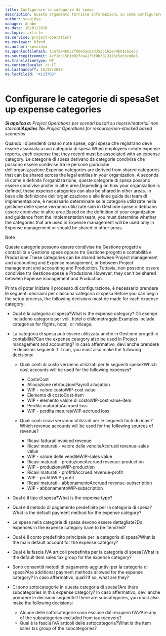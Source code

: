 ```yaml
---
title: Configurare le categorie di spesa
description: Questo argomento fornisce informazioni su come configurare le categorie di spesa e le categorie condivise per le note spese.
author: suvaidya
manager: Annbe
ms.date: 10/01/2020
ms.topic: article
ms.service: project-operations
ms.reviewer: kfend
ms.author: suvaidya
ms.openlocfilehash: 13e72e4b852fd0edac5ad35d5162e74b016bce33
ms.sourcegitcommit: 4cf1dc1561b92fca4175f0b3813133c5e63ce8e6
ms.translationtype: HT
ms.contentlocale: it-IT
ms.lasthandoff: 10/28/2020
ms.locfileid: "4123788"
---
```

# <a name="set-up-expense-categories"></a><span data-ttu-id="532ce-103">Configurare le categorie di spesa</span><span class="sxs-lookup"><span data-stu-id="532ce-103">Set up expense categories</span></span>

<span data-ttu-id="532ce-104">_**Si applica a:** Project Operations per scenari basati su risorse/materiali non stoccati_</span><span class="sxs-lookup"><span data-stu-id="532ce-104">_**Applies To:** Project Operations for resource/non-stocked based scenarios_</span></span>

<span data-ttu-id="532ce-105">Quando i dipendenti creano note spese, ogni spesa che registrano deve essere associata a una categoria di spesa.</span><span class="sxs-lookup"><span data-stu-id="532ce-105">When employees create expense reports, each expense that they record must be associated with an expense category.</span></span> <span data-ttu-id="532ce-106">Le categorie di spesa derivano da categorie condivise che possono essere condivise tra le persone giuridiche dell'organizzazione.</span><span class="sxs-lookup"><span data-stu-id="532ce-106">Expense categories are derived from shared categories that can be shared across the legal entities in your organization.</span></span> <span data-ttu-id="532ce-107">A seconda di come è definita l'organizzazione, queste categorie di spesa possono essere condivise anche in altre aree.</span><span class="sxs-lookup"><span data-stu-id="532ce-107">Depending on how your organization is defined, these expense categories can also be shared in other areas.</span></span> <span data-ttu-id="532ce-108">In base alla definizione dell'organizzazione e alle linee guida del team di implementazione, è necessario determinare se le categorie utilizzate nella gestione delle spese verranno utilizzate solo in Gestione spese o debbano essere condivise in altre aree.</span><span class="sxs-lookup"><span data-stu-id="532ce-108">Based on the definition of your organization and guidance from the implementation team, you must determine whether the categories that are used in Expense management will be used only in Expense management or should be shared in other areas.</span></span>

> [!NOTE]
> <span data-ttu-id="532ce-109">Queste categorie possono essere condivise tra Gestione progetti e contabilità e Gestione spese oppure tra Gestione progetti e contabilità e Produzione.</span><span class="sxs-lookup"><span data-stu-id="532ce-109">These categories can be shared between Project management and accounting and Expense management, or between Project management and accounting and Production.</span></span> <span data-ttu-id="532ce-110">Tuttavia, non possono essere condivise tra Gestione spese e Produzione.</span><span class="sxs-lookup"><span data-stu-id="532ce-110">However, they can't be shared between Expense management and Production.</span></span>

<span data-ttu-id="532ce-111">Prima di poter iniziare il processo di configurazione, è necessario prendere le seguenti decisioni per ciascuna categoria di spesa:</span><span class="sxs-lookup"><span data-stu-id="532ce-111">Before you can begin the setup process, the following decisions must be made for each expense category:</span></span>

- <span data-ttu-id="532ce-112">Qual è la categoria di spesa?</span><span class="sxs-lookup"><span data-stu-id="532ce-112">What is the expense category?</span></span> <span data-ttu-id="532ce-113">Gli esempi includono categorie per voli, hotel o chilometraggio.</span><span class="sxs-lookup"><span data-stu-id="532ce-113">Examples include categories for flights, hotel, or mileage.</span></span>
- <span data-ttu-id="532ce-114">La categoria di spesa può essere utilizzata anche in Gestione progetti e contabilità?</span><span class="sxs-lookup"><span data-stu-id="532ce-114">Can the expense category also be used in Project management and accounting?</span></span> <span data-ttu-id="532ce-115">In caso affermativo, devi anche prendere le decisioni seguenti:</span><span class="sxs-lookup"><span data-stu-id="532ce-115">If it can, you must also make the following decisions:</span></span>

    - <span data-ttu-id="532ce-116">Quali conti di costo verranno utilizzati per le seguenti spese?</span><span class="sxs-lookup"><span data-stu-id="532ce-116">Which cost accounts will be used for the following expenses?</span></span>

        - <span data-ttu-id="532ce-117">Costo</span><span class="sxs-lookup"><span data-stu-id="532ce-117">Cost</span></span>
        - <span data-ttu-id="532ce-118">Allocazione retribuzioni</span><span class="sxs-lookup"><span data-stu-id="532ce-118">Payroll allocation</span></span>
        - <span data-ttu-id="532ce-119">WIP - valore costo</span><span class="sxs-lookup"><span data-stu-id="532ce-119">WIP-cost value</span></span>
        - <span data-ttu-id="532ce-120">Elemento di costo</span><span class="sxs-lookup"><span data-stu-id="532ce-120">Cost-item</span></span>
        - <span data-ttu-id="532ce-121">WIP - elemento valore di costo</span><span class="sxs-lookup"><span data-stu-id="532ce-121">WIP-cost value-item</span></span>
        - <span data-ttu-id="532ce-122">Perdita maturata</span><span class="sxs-lookup"><span data-stu-id="532ce-122">Accrued loss</span></span>
        - <span data-ttu-id="532ce-123">WIP - perdita maturata</span><span class="sxs-lookup"><span data-stu-id="532ce-123">WIP-accrued loss</span></span>

    - <span data-ttu-id="532ce-124">Quali conti ricavi verranno utilizzati per le seguenti fonti di ricavi?</span><span class="sxs-lookup"><span data-stu-id="532ce-124">Which revenue accounts will be used for the following sources of revenue?</span></span>

        - <span data-ttu-id="532ce-125">Ricavi fatturati</span><span class="sxs-lookup"><span data-stu-id="532ce-125">Invoiced revenue</span></span>
        - <span data-ttu-id="532ce-126">Ricavi maturati - valore delle vendite</span><span class="sxs-lookup"><span data-stu-id="532ce-126">Accrued revenue-sales value</span></span>
        - <span data-ttu-id="532ce-127">WIP - valore delle vendite</span><span class="sxs-lookup"><span data-stu-id="532ce-127">WIP-sales value</span></span>
        - <span data-ttu-id="532ce-128">Ricavi maturati - produzione</span><span class="sxs-lookup"><span data-stu-id="532ce-128">Accrued revenue-production</span></span>
        - <span data-ttu-id="532ce-129">WIP - produzione</span><span class="sxs-lookup"><span data-stu-id="532ce-129">WIP-production</span></span>
        - <span data-ttu-id="532ce-130">Ricavi maturati - profitti</span><span class="sxs-lookup"><span data-stu-id="532ce-130">Accrued revenue-profit</span></span>
        - <span data-ttu-id="532ce-131">WIP - profitti</span><span class="sxs-lookup"><span data-stu-id="532ce-131">WIP-profit</span></span>
        - <span data-ttu-id="532ce-132">Ricavi maturati - abbonamento</span><span class="sxs-lookup"><span data-stu-id="532ce-132">Accrued revenue-subscription</span></span>
        - <span data-ttu-id="532ce-133">WIP - abbonamento</span><span class="sxs-lookup"><span data-stu-id="532ce-133">WIP-subscription</span></span>

- <span data-ttu-id="532ce-134">Qual è il tipo di spesa?</span><span class="sxs-lookup"><span data-stu-id="532ce-134">What is the expense type?</span></span>
- <span data-ttu-id="532ce-135">Qual è il metodo di pagamento predefinito per la categoria di spesa?</span><span class="sxs-lookup"><span data-stu-id="532ce-135">What is the default payment method for the expense category?</span></span>
- <span data-ttu-id="532ce-136">Le spese nella categoria di spesa devono essere dettagliate?</span><span class="sxs-lookup"><span data-stu-id="532ce-136">Do expenses in the expense category have to be itemized?</span></span>
- <span data-ttu-id="532ce-137">Qual è il conto predefinito principale per la categoria di spesa?</span><span class="sxs-lookup"><span data-stu-id="532ce-137">What is the main default account for the expense category?</span></span>
- <span data-ttu-id="532ce-138">Qual è la fascia IVA articoli predefinita per la categoria di spesa?</span><span class="sxs-lookup"><span data-stu-id="532ce-138">What is the default item sales tax group for the expense category?</span></span>
- <span data-ttu-id="532ce-139">Sono consentiti metodi di pagamento aggiuntivi per la categoria di spesa?</span><span class="sxs-lookup"><span data-stu-id="532ce-139">Are additional payment methods allowed for the expense category?</span></span> <span data-ttu-id="532ce-140">In caso affermativo, quali?</span><span class="sxs-lookup"><span data-stu-id="532ce-140">If so, what are they?</span></span>
- <span data-ttu-id="532ce-141">Ci sono sottocategorie in questa categoria di spesa?</span><span class="sxs-lookup"><span data-stu-id="532ce-141">Are there subcategories in this expense category?</span></span> <span data-ttu-id="532ce-142">In caso affermativo, devi anche prendere le decisioni seguenti:</span><span class="sxs-lookup"><span data-stu-id="532ce-142">If there are subcategories, you must also make the following decisions:</span></span>

    - <span data-ttu-id="532ce-143">Alcune delle sottocategorie sono escluse dal recupero IVA?</span><span class="sxs-lookup"><span data-stu-id="532ce-143">Are any of the subcategories excluded from tax recovery?</span></span>
    - <span data-ttu-id="532ce-144">Qual è la fascia IVA articoli delle sottocategorie?</span><span class="sxs-lookup"><span data-stu-id="532ce-144">What is the item sales tax group of the subcategories?</span></span>
